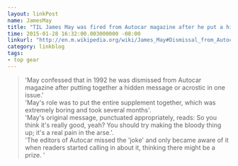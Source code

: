 ```yaml
---
layout: linkPost
name: JamesMay
title: "TIL James May was fired from Autocar magazine after he put a hidden message using the initial letter in each page"
time: 2015-01-28 16:32:00.003000000 -08:00
linkurl: "http://en.m.wikipedia.org/wiki/James_May#Dismissal_from_Autocar"
category: linkblog
tags:
- top gear
---
```


<blockquote>
    'May confessed that in 1992 he was dismissed from Autocar magazine after putting together a hidden message or acrostic in one issue.'<br />
    'May's role was to put the entire supplement together, which was extremely boring and took several months'.<br />
    'May's original message, punctuated appropriately, reads: So you think it's really good, yeah? You should try making the bloody thing up; it's a real pain in the arse.'.<br />
    'The editors of Autocar missed the 'joke' and only became aware of it when readers started calling in about it, thinking there might be a prize. '
</blockquote>
